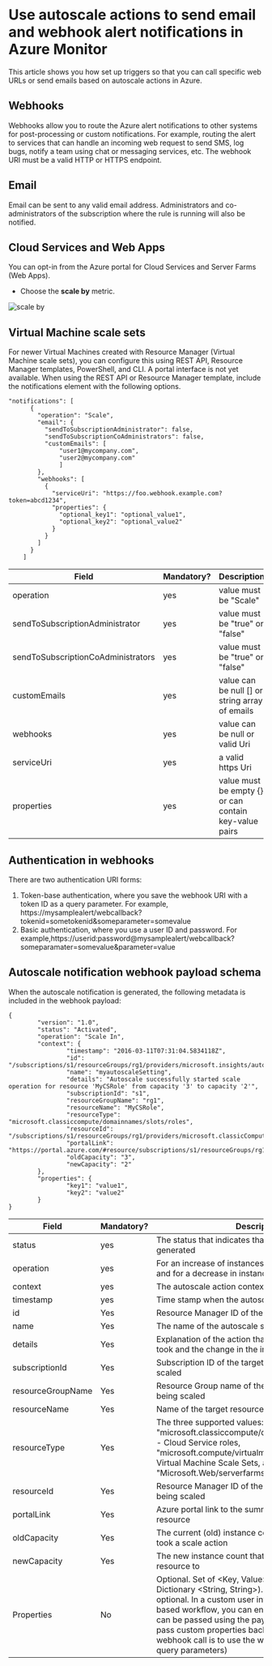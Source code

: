 <properties
    pageTitle="Use autoscale actions to send email and webhook alert notifications. | Microsoft Azure"
    description="See how to use autoscale actions to call web URLs or send email notifications in Azure Monitor. "
    authors="kamathashwin"
    manager="carolz"
    editor=""
    services="monitoring-and-diagnostics"
    documentationCenter="monitoring-and-diagnostics"/>

<tags
    ms.service="monitoring-and-diagnostics"
    ms.workload="na"
    ms.tgt_pltfrm="na"
    ms.devlang="na"
    ms.topic="article"
    ms.date="07/19/2016"
    ms.author="ashwink"/>

# <a name="use-autoscale-actions-to-send-email-and-webhook-alert-notifications-in-azure-monitor"></a>Use autoscale actions to send email and webhook alert notifications in Azure Monitor

This article shows you how set up triggers so that you can call specific web URLs or send emails based on autoscale actions in Azure.  

## <a name="webhooks"></a>Webhooks
Webhooks allow you to route the Azure alert notifications to other systems for post-processing or custom notifications. For example, routing the alert to services that can handle an incoming web request to send SMS, log bugs, notify a team using chat or messaging services, etc. The webhook URI must be a valid HTTP or HTTPS endpoint.

## <a name="email"></a>Email
Email can be sent to any valid email address. Administrators and co-administrators of the subscription where the rule is running will also be notified.


## <a name="cloud-services-and-web-apps"></a>Cloud Services and Web Apps
You can opt-in from the Azure portal for Cloud Services and Server Farms (Web Apps).

- Choose the **scale by** metric.

![scale by](./media/insights-autoscale-to-webhook-email/insights-autoscale-scale-by.png)

## <a name="virtual-machine-scale-sets"></a>Virtual Machine scale sets
For newer Virtual Machines created with Resource Manager (Virtual Machine scale sets), you can configure this using REST API, Resource Manager templates, PowerShell, and CLI. A portal interface is not yet available.
When using the REST API or Resource Manager template, include the notifications element with the following options.

```
"notifications": [
      {
        "operation": "Scale",
        "email": {
          "sendToSubscriptionAdministrator": false,
          "sendToSubscriptionCoAdministrators": false,
          "customEmails": [
              "user1@mycompany.com",
              "user2@mycompany.com"
              ]
        },
        "webhooks": [
          {
            "serviceUri": "https://foo.webhook.example.com?token=abcd1234",
            "properties": {
              "optional_key1": "optional_value1",
              "optional_key2": "optional_value2"
            }
          }
        ]
      }
    ]
```
|Field                              |Mandatory? |Description|
|---                                |---        |---|
|operation                          |yes        |value must be "Scale"|
|sendToSubscriptionAdministrator    |yes        |value must be "true" or "false"|
|sendToSubscriptionCoAdministrators |yes        |value must be "true" or "false"|
|customEmails                       |yes        |value can be null [] or string array of emails|
|webhooks                           |yes        |value can be null or valid Uri|
|serviceUri                         |yes        |a valid https Uri|
|properties                         |yes        |value must be empty {} or can contain key-value pairs|


## <a name="authentication-in-webhooks"></a>Authentication in webhooks
There are two authentication URI forms:

1. Token-base authentication, where you save the webhook URI with a token ID as a query parameter. For example, https://mysamplealert/webcallback?tokenid=sometokenid&someparameter=somevalue
2. Basic authentication, where you use a user ID and password. For example,https://userid:password@mysamplealert/webcallback?someparamater=somevalue&parameter=value

## <a name="autoscale-notification-webhook-payload-schema"></a>Autoscale notification webhook payload schema
When the autoscale notification is generated, the following metadata is included in the webhook payload:

```
{
        "version": "1.0",
        "status": "Activated",
        "operation": "Scale In",
        "context": {
                "timestamp": "2016-03-11T07:31:04.5834118Z",
                "id": "/subscriptions/s1/resourceGroups/rg1/providers/microsoft.insights/autoscalesettings/myautoscaleSetting",
                "name": "myautoscaleSetting",
                "details": "Autoscale successfully started scale operation for resource 'MyCSRole' from capacity '3' to capacity '2'",
                "subscriptionId": "s1",
                "resourceGroupName": "rg1",
                "resourceName": "MyCSRole",
                "resourceType": "microsoft.classiccompute/domainnames/slots/roles",
                "resourceId": "/subscriptions/s1/resourceGroups/rg1/providers/microsoft.classicCompute/domainNames/myCloudService/slots/Production/roles/MyCSRole",
                "portalLink": "https://portal.azure.com/#resource/subscriptions/s1/resourceGroups/rg1/providers/microsoft.classicCompute/domainNames/myCloudService",
                "oldCapacity": "3",
                "newCapacity": "2"
        },
        "properties": {
                "key1": "value1",
                "key2": "value2"
        }
}
```


|Field  |Mandatory?|    Description|
|---|---|---|
|status |yes    |The status that indicates that an autoscale action was generated|
|operation| yes |For an increase of instances, it will be "Scale Out" and for a decrease in instances, it will be "Scale In"|
|context|   yes |The autoscale action context|
|timestamp| yes |Time stamp when the autoscale action was triggered|
|id |Yes|   Resource Manager ID of the autoscale setting|
|name   |Yes|   The name of the autoscale setting|
|details|   Yes |Explanation of the action that the autoscale service took and the change in the instance count|
|subscriptionId|    Yes |Subscription ID of the target resource that is being scaled|
|resourceGroupName| Yes|    Resource Group name of the target resource that is being scaled|
|resourceName   |Yes|   Name of the target resource that is being scaled|
|resourceType   |Yes|   The three supported values: "microsoft.classiccompute/domainnames/slots/roles" - Cloud Service roles, "microsoft.compute/virtualmachinescalesets" - Virtual Machine Scale Sets,  and "Microsoft.Web/serverfarms" - Web App|
|resourceId |Yes|Resource Manager ID of the target resource that is being scaled|
|portalLink |Yes    |Azure portal link to the summary page of the target resource|
|oldCapacity|   Yes |The current (old) instance count when Autoscale took a scale action|
|newCapacity|   Yes |The new instance count that Autoscale scaled the resource to|
|Properties|    No| Optional. Set of <Key, Value> pairs (for example,  Dictionary <String, String>). The properties field is optional. In a custom user interface  or Logic app based workflow, you can enter keys and values that can be passed using the payload. An alternate way to pass custom properties back to the outgoing webhook call is to use the webhook URI itself (as query parameters)|
